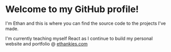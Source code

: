 # Welcome to my GitHub profile!
 I'm Ethan and this is where you can find the source code to the projects I've made.

I'm currently teaching myself React as I continue to build my personal website and portfolio @ [ethankies.com](https://www.ethankies.com)
